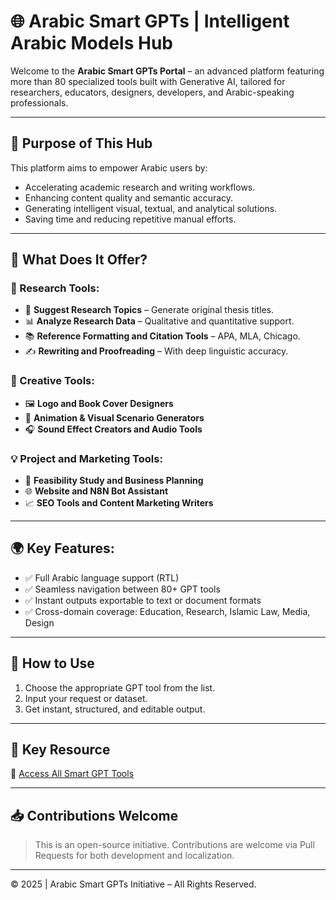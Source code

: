 
# 🌐 Arabic Smart GPTs | Intelligent Arabic Models Hub

Welcome to the **Arabic Smart GPTs Portal** – an advanced platform featuring more than 80 specialized tools built with Generative AI, tailored for researchers, educators, designers, developers, and Arabic-speaking professionals.

---

## 🎯 Purpose of This Hub

This platform aims to empower Arabic users by:

- Accelerating academic research and writing workflows.
- Enhancing content quality and semantic accuracy.
- Generating intelligent visual, textual, and analytical solutions.
- Saving time and reducing repetitive manual efforts.

---

## 🧠 What Does It Offer?

### 🔬 Research Tools:
- 📝 **Suggest Research Topics** – Generate original thesis titles.
- 📊 **Analyze Research Data** – Qualitative and quantitative support.
- 📚 **Reference Formatting and Citation Tools** – APA, MLA, Chicago.
- ✍️ **Rewriting and Proofreading** – With deep linguistic accuracy.

### 🎨 Creative Tools:
- 🖼️ **Logo and Book Cover Designers**
- 🎥 **Animation & Visual Scenario Generators**
- 🎧 **Sound Effect Creators and Audio Tools**

### 💡 Project and Marketing Tools:
- 💼 **Feasibility Study and Business Planning**
- 🌐 **Website and N8N Bot Assistant**
- 📈 **SEO Tools and Content Marketing Writers**

---

## 🌍 Key Features:

- ✅ Full Arabic language support (RTL)
- ✅ Seamless navigation between 80+ GPT tools
- ✅ Instant outputs exportable to text or document formats
- ✅ Cross-domain coverage: Education, Research, Islamic Law, Media, Design

---

## 🚀 How to Use

1. Choose the appropriate GPT tool from the list.
2. Input your request or dataset.
3. Get instant, structured, and editable output.

---

## 📌 Key Resource

🔗 [Access All Smart GPT Tools](https://chatgpt.com/g/g-681f47498138819197d357982c29544c-nmdhj-jy-by-ty-ldhky-custom-gpts?model=gpt-4o)

---

## 📥 Contributions Welcome

> This is an open-source initiative. Contributions are welcome via Pull Requests for both development and localization.

---

© 2025 | Arabic Smart GPTs Initiative – All Rights Reserved.
